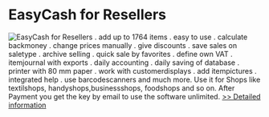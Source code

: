 # EasyCash for Resellers
![EasyCash for Resellers](https://mycommerce.akamaized.net/api/pimages/P300529844/BIG/300529844.JPG)
. add up to 1764 items . easy to use . calculate backmoney . change prices manually . give discounts . save sales on saletype . archive selling . quick sale by favorites . define own VAT . itemjournal with exports . daily accounting . daily saving of database . printer with 80 mm paper . work with customerdisplays . add itempictures . integrated help . use barcodescanners and much more. Use it for Shops like textilshops, handyshops,businessshops, foodshops and so on. After Payment you get the key by email to use the software unlimited.
[>> Detailed information](https://secure.shareit.com/shareit/product.html?productid=300529844&affiliateid=200057808)